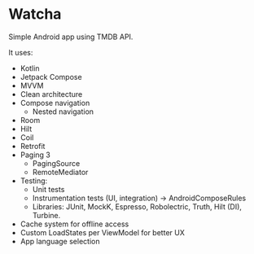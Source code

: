 # Watcha
Simple Android app using TMDB API.

It uses:

- Kotlin
- Jetpack Compose
- MVVM
- Clean architecture
- Compose navigation
  * Nested navigation  
- Room
- Hilt
- Coil
- Retrofit
- Paging 3
  * PagingSource
  * RemoteMediator
- Testing:
  * Unit tests
  * Instrumentation tests (UI, integration) -> AndroidComposeRules
  * Libraries: JUnit, MockK, Espresso, Robolectric, Truth, Hilt (DI), Turbine.
- Cache system for offline access
- Custom LoadStates per ViewModel for better UX
- App language selection

